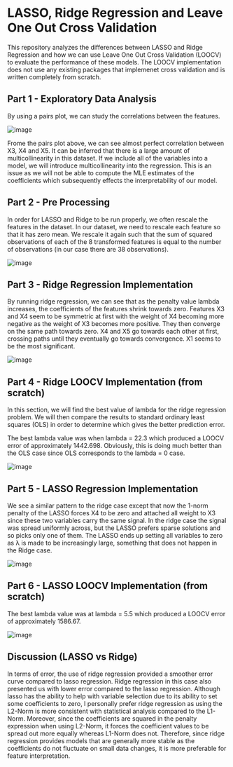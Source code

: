 # LASSO, Ridge Regression and Leave One Out Cross Validation
This repository analyzes the differences between LASSO and Ridge Regression and how we can use Leave One Out Cross Validation (LOOCV) to evaluate the performance of these models. The LOOCV implementation does not use any existing packages that implemenet cross validation and is written completely from scratch. 


## Part 1 - Exploratory Data Analysis 
By using a pairs plot, we can study the correlations between the features. 

![image](https://user-images.githubusercontent.com/43845085/131055946-56f187db-1a46-4955-b4fd-d80beacabea4.png)

Frome the pairs plot above, we can see almost perfect correlation between X3, X4 and X5. It can be inferred that there is a large amount of multicollinearity in this dataset. If we include all of the variables into a model, we will introduce multicollinearity into the regression. This is an issue as we will not be able to compute the MLE estimates of the coefficients which subsequently effects the interpretability of our model.

## Part 2 - Pre Processing 
In order for LASSO and Ridge to be run properly, we often rescale the features in the dataset. In our dataset, we need to rescale each feature so that it has zero mean. We rescale it again such that the sum of squared observations of each of the 8 transformed features is equal to the number of observations (in our case there are 38 observations).

 ![image](https://user-images.githubusercontent.com/43845085/131056044-f8f9dee1-db72-49a1-83ea-cdad4ec89556.png)

## Part 3 - Ridge Regression Implementation 
By running ridge regression, we can see that as the penalty value lambda increases, the coefficients of the features shrink towards zero. Features X3 and X4 seem to be symmetric at first with the weight of X4 becoming more negative as the weight of X3 becomes more positive. They then converge on the same path towards zero. X4 and X5 go towards each other at first, crossing paths until they eventually go towards convergence. X1 seems to be the most significant. 

 ![image](https://user-images.githubusercontent.com/43845085/131056087-44d98974-fe5c-4888-880d-4b8da7afd22b.png)

## Part 4 - Ridge LOOCV Implementation (from scratch) 
In this section, we will find the best value of lambda for the ridge regression problem. We will then compare the results to standard ordinary least squares (OLS) in order to determine which gives the better prediction error. 

The best lambda value was when lambda = 22.3 which produced a LOOCV error of approximately 1442.698. Obviously, this is doing much better than the OLS case since OLS corresponds to the lambda = 0 case.  

 ![image](https://user-images.githubusercontent.com/43845085/131056412-04605794-b922-41a1-8729-866e8d609fca.png)

## Part 5 - LASSO Regression Implementation 
We see a similar pattern to the ridge case except that now the 1-norm penalty of the LASSO forces X4 to be zero and attached all weight to X3 since these two variables carry the same signal. In the ridge case the signal was spread uniformly across, but the LASSO prefers sparse solutions and so picks only one of them. The LASSO ends up setting all variables to zero as λ is made to be increasingly large, something that does not happen in the Ridge case. 

 ![image](https://user-images.githubusercontent.com/43845085/131056448-a0a769eb-48b5-416b-829b-97ebae7785ab.png)

## Part 6 - LASSO LOOCV Implementation (from scratch) 
The best lambda value was at lambda = 5.5 which produced a LOOCV error of approximately 1586.67. 

 ![image](https://user-images.githubusercontent.com/43845085/131056501-4e1f3588-b119-4e8b-91fd-5527b897ce94.png)
 
 ## Discussion (LASSO vs Ridge)
In terms of error, the use of ridge regression provided a smoother error curve compared to lasso regression. Ridge regression in this case also presented us with lower error compared to the lasso regression. Although lasso has the ability to help with variable selection due to its ability to set some coefficients to zero, I personally prefer ridge regression as using the L2-Norm is more consistent with statistical analysis compared to the L1-Norm. Moreover, since the coefficients are squared in the penalty expression when using L2-Norm, it forces the coefficient values to be spread out more equally whereas L1-Norm does not. Therefore, since ridge regression provides models that are generally more stable as the coefficients do not fluctuate on small data changes, it is more preferable for feature interpretation. 


